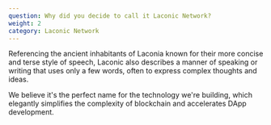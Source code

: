 ```yaml
---
question: Why did you decide to call it Laconic Network?
weight: 2
category: Laconic Network
---
```


Referencing the ancient inhabitants of Laconia known for their more concise and terse style of speech, Laconic also describes a manner of speaking or writing that uses only a few words, often to express complex thoughts and ideas.

We believe it's the perfect name for the technology we're building, which elegantly simplifies the complexity of blockchain and accelerates DApp development.
